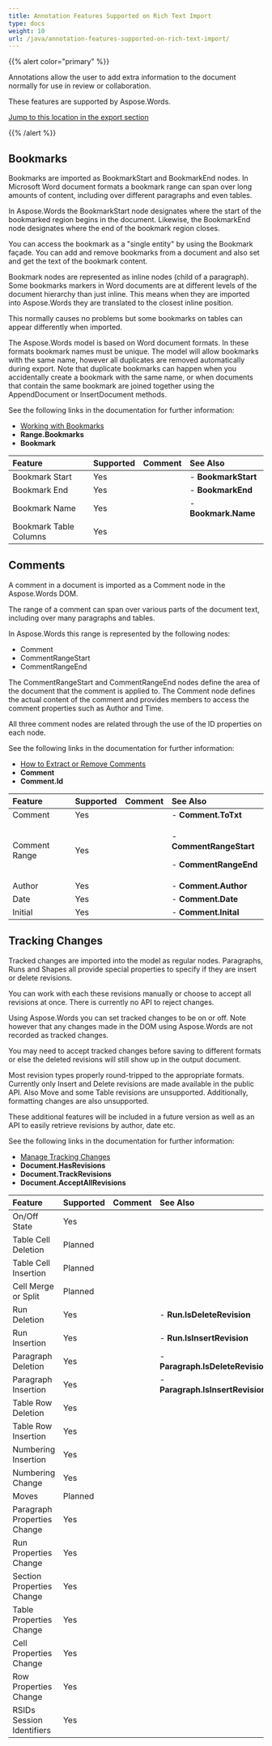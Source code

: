 ```yaml
---
title: Annotation Features Supported on Rich Text Import
type: docs
weight: 10
url: /java/annotation-features-supported-on-rich-text-import/
---
```


{{% alert color="primary" %}} 

Annotations allow the user to add extra information to the document normally for use in review or collaboration.

These features are supported by Aspose.Words.

[Jump to this location in the export section]()

{{% /alert %}} 
## **Bookmarks**
Bookmarks are imported as BookmarkStart and BookmarkEnd nodes. In Microsoft Word document formats a bookmark range can span over long amounts of content, including over different paragraphs and even tables. 

In Aspose.Words the BookmarkStart node designates where the start of the bookmarked region begins in the document. Likewise, the BookmarkEnd node designates where the end of the bookmark region closes.

You can access the bookmark as a "single entity" by using the Bookmark façade. You can add and remove bookmarks from a document and also set and get the text of the bookmark content.

Bookmark nodes are represented as inline nodes (child of a paragraph). Some bookmarks markers in Word documents are at different levels of the document hierarchy than just inline. This means when they are imported into Aspose.Words they are translated to the closest inline position.

This normally causes no problems but some bookmarks on tables can appear differently when imported.

The Aspose.Words model is based on Word document formats. In these formats bookmark names must be unique. The model will allow bookmarks with the same name, however all duplicates are removed automatically during export. Note that duplicate bookmarks can happen when you accidentally create a bookmark with the same name, or when documents that contain the same bookmark are joined together using the AppendDocument or InsertDocument methods.

See the following links in the documentation for further information:

- [Working with Bookmarks]()
- **Range.Bookmarks**
- **Bookmark**

|**Feature**|**Supported**|**Comment**|**See Also**|
| :- | :- | :- | :- |
|Bookmark Start |Yes | |- **BookmarkStart**|
|Bookmark End |Yes | |- **BookmarkEnd**|
|Bookmark Name |Yes | |- **Bookmark.Name**|
|Bookmark Table Columns |Yes | | |
## **Comments**
A comment in a document is imported as a Comment node in the Aspose.Words DOM.

The range of a comment can span over various parts of the document text, including over many paragraphs and tables.

In Aspose.Words this range is represented by the following nodes:

- Comment
- CommentRangeStart
- CommentRangeEnd

The CommentRangeStart and CommentRangeEnd nodes define the area of the document that the comment is applied to. The Comment node defines the actual content of the comment and provides members to access the comment properties such as Author and Time.

All three comment nodes are related through the use of the ID properties on each node.

See the following links in the documentation for further information:

- [How to Extract or Remove Comments]()
- **Comment**
- **Comment.Id**

|**Feature**|**Supported**|**Comment**|**See Also**|
| :- | :- | :- | :- |
|Comment |Yes | |- **Comment.ToTxt**|
|Comment Range |Yes | |<p>- **CommentRangeStart** </p><p>- **CommentRangeEnd**</p>|
|Author |Yes | |- **Comment.Author**|
|Date |Yes | |- **Comment.Date**|
|Initial |Yes | |- **Comment.Inital**|
## **Tracking Changes**
Tracked changes are imported into the model as regular nodes. Paragraphs, Runs and Shapes all provide special properties to specify if they are insert or delete revisions.

You can work with each these revisions manually or choose to accept all revisions at once. There is currently no API to reject changes.

Using Aspose.Words you can set tracked changes to be on or off. Note however that any changes made in the DOM using Aspose.Words are not recorded as tracked changes.

You may need to accept tracked changes before saving to different formats or else the deleted revisions will still show up in the output document.

Most revision types properly round-tripped to the appropriate formats. Currently only Insert and Delete revisions are made available in the public API. Also Move and some Table revisions are unsupported. Additionally, formatting changes are also unsupported.

These additional features will be included in a future version as well as an API to easily retrieve revisions by author, date etc.

See the following links in the documentation for further information:

- [Manage Tracking Changes]()
- **Document.HasRevisions**
- **Document.TrackRevisions**
- **Document.AcceptAllRevisions**

|**Feature**|**Supported**|**Comment**|**See Also**|
| :- | :- | :- | :- |
|On/Off State |Yes | | |
|Table Cell Deletion |Planned | | |
|Table Cell Insertion |Planned | | |
|Cell Merge or Split |Planned | | |
|Run Deletion |Yes | |- **Run.IsDeleteRevision**|
|Run Insertion |Yes | |- **Run.IsInsertRevision**|
|Paragraph Deletion |Yes | |- **Paragraph.IsDeleteRevision**|
|Paragraph Insertion |Yes | |- **Paragraph.IsInsertRevision**|
|Table Row Deletion |Yes | | |
|Table Row Insertion |Yes | | |
|Numbering Insertion |Yes | | |
|Numbering Change |Yes | | |
|Moves |Planned | | |
|Paragraph Properties Change |Yes | | |
|Run Properties Change |Yes | | |
|Section Properties Change |Yes | | |
|Table Properties Change |Yes | | |
|Cell Properties Change |Yes | | |
|Row Properties Change |Yes | | |
|RSIDs Session Identifiers |Yes | | |

